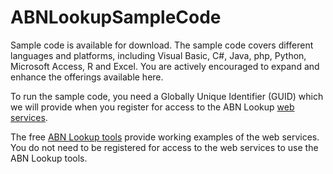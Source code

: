 # ABNLookupSampleCode
Sample code is available for download.  The sample code covers different languages and platforms, including Visual Basic, C#, Java, php, Python, Microsoft Access, R and Excel. You are actively encouraged to expand and enhance the offerings available here.  

To run the sample code, you need a Globally Unique Identifier (GUID) which we will provide when you register for access to the ABN Lookup [web services](https://abr.business.gov.au/Tools/WebServices). 

The free [ABN Lookup tools](https://abr.business.gov.au/Tools/AbnLookup) provide working examples of the web services. You do not need to be registered for access to the web services to use the ABN Lookup tools. 

